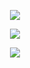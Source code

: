 <p align="center">
<a href="//Instagram.com/v.id_jar"><img align="center" src="https://cardivo.vercel.app/api?name=ZarXD&description=Hi,I'am newbie. Welcome to my profile nice to meet you 👋&image=https://avatars.githubusercontent.com/zarxd&usqp=CAU&backgroundColor=%23ecf0f1&instagram=@v.id_jar&github=ZarXD"/></a>
</p>

<p align="center"><a href="https://github.com/ZarXD"><img src="https://github-readme-stats.vercel.app/api?username=ZarXD&show_icons=true&theme=radical"></a></p>
<p align="center"><a href="https://github.com/ZarXD"><img src="https://github-readme-stats.vercel.app/api/top-langs/?username=ZarXD&theme=radical&layout=compact"></a></p> 
